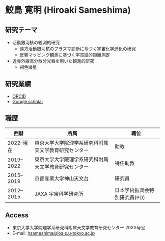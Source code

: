 # 鮫島 寛明 (Hiroaki Sameshima)

## 研究テーマ
- 活動銀河核の観測的研究
  - 遠方活動銀河核のプラズマ診断に基づく宇宙化学進化の研究
  - 反響マッピング観測に基づく宇宙論的距離測定
- 近赤外線高分散分光器を用いた観測的研究
  - 褐色矮星

## 研究業績
- [ORCID](https://orcid.org/0000-0001-6401-723X)
- [Google scholar](https://scholar.google.co.jp/citations?user=YNROWegAAAAJ&hl=ja&oi=ao)

## 職歴

|西暦|所属|職位|
|---|---|---|
|2022–現在|東京大学大学院理学系研究科附属天文学教育研究センター|助教|
|2019–2022|東京大学大学院理学系研究科附属天文学教育研究センター|特任助教|
|2015–2019|京都産業大学神山天文台|研究員|
|2012–2015|JAXA 宇宙科学研究所|日本学術振興会特別研究員(PD)|


## Access
- 東京大学大学院理学系研究科附属天文学教育研究センター 20XX号室
- E-mail: hsameshima@ioa.s.u-tokyo.ac.jp